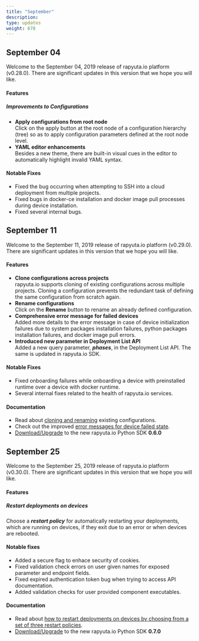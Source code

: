 ```yaml
---
title: "September"
description:
type: updates
weight: 678
---
```

## September 04
Welcome to the September 04, 2019 release of rapyuta.io platform (v0.28.0).
There are significant updates in this version that we hope you will like.

#### Features

##### Improvements to Configurations

* **Apply configurations from root node**    
  Click on the apply button at the root node of a configuration hierarchy
  (tree) so as to apply configuration parameters defined at the root
  node level.
* **YAML editor enhancements**    
  Besides a new theme, there are built-in visual cues in the editor to
  automatically highlight invalid YAML syntax.

#### Notable Fixes

* Fixed the bug occurring when attempting to SSH into a cloud deployment
  from multiple projects.
* Fixed bugs in docker-ce installation and docker image pull processes
  during device installation.
* Fixed several internal bugs.

## September 11
Welcome to the September 11, 2019 release of rapyuta.io platform (v0.29.0).
There are significant updates in this version that we hope you will like.

#### Features

* **Clone configurations across projects**    
  rapyuta.io supports cloning of existing configurations across multiple
  projects. Cloning a configuration prevents the redundant task of
  defining the same configuration from scratch again.
* **Rename configurations**    
  Click on the **Rename** button to rename an already defined configuration.
* **Comprehensive error message for failed devices**    
  Added more details to the error message in case of device initialization
  failures due to system packages installation failures, python packages
  installation failures, and docker image pull errors.
* **Introduced new parameter in Deployment List API**    
  Added a new query parameter, ***phases***, in the Deployment List API. The same
  is updated in rapyuta.io SDK.

#### Notable Fixes

* Fixed onboarding failures while onboarding a device with preinstalled
  runtime over a device with docker runtime.
* Several internal fixes related to the health of rapyuta.io services.

#### Documentation

* Read about [cloning and renaming](/core-concepts/config-params/)
  existing configurations.
* Check out the improved [error messages for device failed state](/getting-started/add-new-device/device-failed-error-codes/).
* [Download/Upgrade](/python-sdk/introduction/#installation) to the
  new rapyuta.io Python SDK **0.6.0**

## September 25
Welcome to the September 25, 2019 release of rapyuta.io platform (v0.30.0).
There are significant updates in this version that we hope you will like.

#### Features
##### Restart deployments on devices 
Choose a ***restart policy*** for automatically restarting your
deployments, which are running on devices, if they exit due to an
error or when devices are rebooted.

#### Notable fixes
* Added a secure flag to enhace security of cookies.
* Fixed validation check errors on user given names for exposed parameter and endpoint fields.
* Fixed expired authentication token bug when trying to access API documentation.
* Added validation checks for user provided component executables.

#### Documentation
* Read about [how to restart deployments on devices by choosing from a set of three restart policies](/core-concepts/deployments/#restart-deployments).
* [Download/Upgrade](/python-sdk/introduction/#installation) to the
  new rapyuta.io Python SDK **0.7.0**
